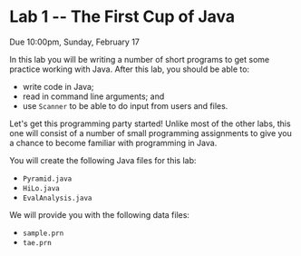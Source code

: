 # Lab 1 -- The First Cup of Java

Due 10:00pm, Sunday, February 17

In this lab you will be writing a number of short programs to get some
practice working with Java. After this lab, you should be able to:
- write code in Java;
- read in command line arguments; and
- use `Scanner` to be able to do input from users and files.

Let's get this programming party started! Unlike most of the other labs, this one will consist of a number of small programming assignments to give you a chance to become familiar with programming in Java.

You will create the following Java files for this lab:
- `Pyramid.java`
- `HiLo.java`
- `EvalAnalysis.java`

We will provide you with the following data files:
- `sample.prn`
- `tae.prn`
